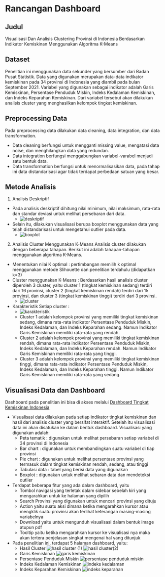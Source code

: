 # Rancangan Dashboard

## Judul
Visualisasi Dan Analisis Clustering Provinsi di Indonesia Berdasarkan Indikator Kemiskinan Menggunakan Algoritma K-Means

## Dataset
Penelitian ini menggunakan data sekunder yang bersumber dari Badan Pusat Statistik. 
Data yang digunakan merupakan data-data indikator kemiskinan pada 34 provinsi di Indonesia yang diambil pada bulan September 2021. 
Variabel yang digunakan sebagai indikator adalah Garis Kemiskinan, Persentase Penduduk Miskin, Indeks Kedalaman Kemiskinan, dan Indeks Keparahan Kemiskinan.
Dari variabel tersebut akan dilakukan analisis cluster yang menghasilkan kelompok tingkat kemiskinan.

## Preprocessing Data
Pada preprocessing data dilakukan data cleaning, data integration, dan data transformation. 
- Data cleaning  berfungsi untuk mengganti missing value, mengatasi data noise, dan  menghilangkan data yang redundan. 
- Data integration berfungsi menggabungkan variabel-varabel menjadi satu bentuk data. 
- Data transformation berfungsi untuk menormalisasikan data, pada tahap ini data distandarisasi agar tidak terdapat perbedaan satuan yang besar. 

## Metode Analisis
1. Analisis Deskriptif
  - Pada analisis deskriptif dihitung nilai minimum, nilai maksimum, rata-rata dan standar deviasi untuk melihat persebaran dari data.
    - ![deskriptif](https://user-images.githubusercontent.com/75960081/174094561-a82b21a2-3914-4163-b312-8915945d52d8.png)
  - Selain itu, dilakukan visualisasi berupa boxplot menggunakan data yang telah distandarisasi untuk mengetahui outlier pada data.
    - ![boxplot](https://user-images.githubusercontent.com/75960081/174086895-467303a1-0b32-4016-adb0-fddecc452c5d.jpg)
2. Analisis Cluster Menggunakan K-Means
Analisis cluster dilakukan dengan beberapa tahapan. Berikut ini adalah tahapan-tahapan menggunakan algoritma K-Means.
  - Menentukan nilai K optimal : pertimbangan memilih k optimal menggunakan metode Slihouette dan penelitian terdahulu (didapatkan k=3)
  - Cluster menggunakan K-Means : Berdasarkan hasil analisis cluster diperoleh 3 cluster, yaitu cluster 1 (tingkat kemiskinan sedang) terdiri dari 16 provinsi, cluster 2 (tingkat kemiskinan rendah) terdiri dari 15 provinsi, dan cluster 3 (tingkat kemiskinan tinggi) terdiri dari 3 provinsi.
    - ![cluster](https://user-images.githubusercontent.com/75960081/174087536-dad90b9b-feac-43a9-9979-10e85b19164a.jpg)
  - Karakteristik Setiap cluster : 
    - ![karakteristik](https://user-images.githubusercontent.com/75960081/174094854-f46f4f8f-da00-4ea6-b079-4a343a9b09e3.png)
    - Cluster 1 adalah kelompok provinsi yang memiliki tingkat kemiskinan sedang, dimana rata-rata indikator Persentase Penduduk Miskin, Indeks Kedalaman, dan Indeks Keparahan  sedang. Namun Indikator Garis Kemiskinan memiliki rata-rata yang rendah.
    - Cluster 2 adalah kelompok provinsi yang memiliki tingkat kemiskinan rendah, dimana rata-rata indikator Persentase Penduduk Miskin, Indeks Kedalaman, dan Indeks Keparahan  rendah. Namun Indikator Garis Kemiskinan memiliki rata-rata yang tinggi.
    - Cluster 3 adalah kelompok provinsi yang memiliki tingkat kemiskinan tinggi, dimana rata-rata indikator Persentase Penduduk Miskin, Indeks Kedalaman, dan Indeks Keparahan  tinggi. Namun Indikator Garis Kemiskinan memiliki rata-rata yang sedang.

## Visualisasi Data dan Dashboard
Dashboard pada penelitian ini bisa di akses melalui [Dashboard Tingkat Kemiskinan Indonesia](https://public.tableau.com/app/profile/risang.ayu.siwi/viz/Dashboard_16553849736090/DBCL?publish=yes)
- Visualisasi data dilakukan pada setiap indikator tingkat kemiskinan dan hasil dari analisis cluster yang bersifat interaktif. Setelah itu visualisasi data ini akan disatukan ke dalam bentuk dashboard. Visualisasi yang digunakan adalah:
  - Peta tematik : digunakan untuk melihat persebaran setiap variabel di 34 provinsi di Indonesia
  - Bar chart : digunakan untuk membandingkan suatu variabel di tiap provinsi
  - Pie chart : digunakan untuk melihat persentase provinsi yang termasuk dalam tingkat kemiskinan rendah, sedang, atau tinggi
  - Tabulasi data : tabel yang berisi data yang digunakan
  - Boxplot : digunakan untuk melihat sebaran data dan mendeteksi outlier
- Terdapat beberapa fitur yang ada dalam dashboard, yaitu
  - Tombol navigasi yang terletak dalam sidebar sebelah kiri yang mengarahkan untuk ke halaman yang dipilih
  - Search Provinsi yang digunakan untuk mencari provinsi yang dituju
  - Action yaitu suatu aksi dimana ketika mengarahkan kursor atau mengklik suatu provinsi akan terlihat keterangan masing-masing variabelnya
  - Download yaitu untuk mengunduh visualisasi dalam bentuk image atupun pdf
  - Tooltip yaitu ketika mengarahkan kursor ke visualisasi nya maka akan tertera penjelasan singkat mengenai hal yang ditunjuk
- Pada penelitian ini, terdapat 5 halaman dashboard, yaitu:
  - Hasil Cluster
    ![hasil cluster (1)](https://user-images.githubusercontent.com/75960081/174028590-7857c509-b493-4512-8d3f-f27a06865add.png)
    ![hasil cluster(2)](https://user-images.githubusercontent.com/75960081/174028627-8a9344a8-2ffb-481b-93ba-6106779e0860.png)
  - Garis Kemiskinan
    ![garis kemiskinan](https://user-images.githubusercontent.com/75960081/174028622-593f8948-0689-41a7-a9f0-af5305c04152.png)
  - Persentase Penduduk Miskin
    ![persentase penduduk miskin](https://user-images.githubusercontent.com/75960081/174028714-0a696f5f-3c0b-479f-b435-6a3fa7f682d3.png)
  - Indeks Kedalaman Kemiskinan
    ![indeks kedalaman](https://user-images.githubusercontent.com/75960081/174028676-fd583e4d-02e2-42a1-95af-667cb278b39e.png)
  - Indeks Keparahan Kemiskinan
    ![indeks keparahan](https://user-images.githubusercontent.com/75960081/174028698-20418389-a737-491d-9d7f-3dc3dcef84af.png)
    
